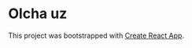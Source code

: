 # Olcha uz

This project was bootstrapped with [Create React App](https://github.com/facebook/create-react-app).

